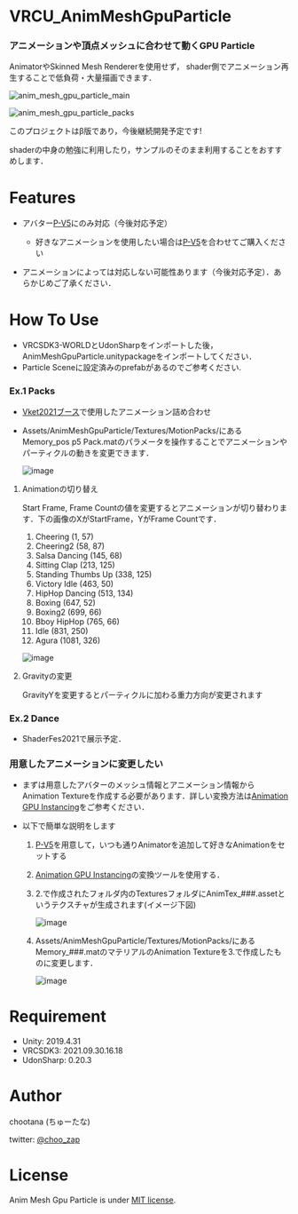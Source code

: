 # VRCU_AnimMeshGpuParticle
### アニメーションや頂点メッシュに合わせて動くGPU Particle


AnimatorやSkinned Mesh Rendererを使用せず，
shader側でアニメーション再生することで低負荷・大量描画できます．

![anim_mesh_gpu_particle_main](https://user-images.githubusercontent.com/44863813/144735700-c170dcdf-be27-4133-9927-96afc5c1d26b.gif)

![anim_mesh_gpu_particle_packs](https://user-images.githubusercontent.com/44863813/144736641-03ef88ff-2838-4fdf-88d8-430149cad387.gif)


このプロジェクトはβ版であり，今後継続開発予定です!

shaderの中身の勉強に利用したり，サンプルのそのまま利用することをおすすめします．

# Features 
- アバター[P-V5](https://protoco.booth.pm/items/2987721)にのみ対応（今後対応予定）
    - 好きなアニメーションを使用したい場合は[P-V5](https://protoco.booth.pm/items/2987721)を合わせてご購入ください

- アニメーションによっては対応しない可能性あります（今後対応予定）．あらかじめご了承ください．


# How To Use 
- VRCSDK3-WORLDとUdonSharpをインポートした後，
AnimMeshGpuParticle.unitypackageをインポートしてください．
- Particle Sceneに設定済みのprefabがあるのでご参考ください.

### Ex.1 Packs
- [Vket2021ブース](https://vrchat.com/home/world/wrld_d8eb97ca-9635-42b9-9290-f69fd1ed7bb1)で使用したアニメーション詰め合わせ
- Assets/AnimMeshGpuParticle/Textures/MotionPacks/にあるMemory_pos p5 Pack.matのパラメータを操作することでアニメーションやパーティクルの動きを変更できます．

    ![image](https://user-images.githubusercontent.com/44863813/144735960-42b8092c-3c52-492d-b571-15fad3bdd244.png)

1. Animationの切り替え

    Start Frame, Frame Countの値を変更するとアニメーションが切り替わります．下の画像のXがStartFrame，YがFrame Countです．
     1. Cheering (1, 57)
     2. Cheering2 (58, 87)
     3. Salsa Dancing (145, 68)
     4. Sitting Clap (213, 125)
     5. Standing Thumbs Up (338, 125)
     6. Victory Idle (463, 50)
     7. HipHop Dancing (513, 134)
     8. Boxing (647, 52)
     9. Boxing2 (699, 66)
     10. Bboy HipHop (765, 66)
     11. Idle (831, 250)
     12. Agura (1081, 326)

    ![image](https://user-images.githubusercontent.com/44863813/144736017-053e0dee-3bad-400c-a273-bf618dd7ae50.png)

    

2. Gravityの変更

    GravityYを変更するとパーティクルに加わる重力方向が変更されます



### Ex.2 Dance
- ShaderFes2021で展示予定．


### 用意したアニメーションに変更したい
- まずは用意したアバターのメッシュ情報とアニメーション情報からAnimation Textureを作成する必要があります．詳しい変換方法は[Animation GPU Instancing](https://github.com/Chootana/VRCU_GpuAnimationInstancing)をご参考ください．

- 以下で簡単な説明をします
    1. [P-V5](https://protoco.booth.pm/items/2987721)を用意して，いつも通りAnimatorを追加して好きなAnimationをセットする
    2. [Animation GPU Instancing](https://github.com/Chootana/VRCU_GpuAnimationInstancing)の変換ツールを使用する．
    3. 2.で作成されたフォルダ内のTexturesフォルダにAnimTex_###.assetというテクスチャが生成されます(イメージ下図)
    
        ![image](https://user-images.githubusercontent.com/44863813/144736376-800296bb-6805-4043-a4fa-94c5489f4a90.png)

    4. Assets/AnimMeshGpuParticle/Textures/MotionPacks/にあるMemory_###.matのマテリアルのAnimation Textureを3.で作成したものに変更します．

    
        ![image](https://user-images.githubusercontent.com/44863813/144735960-42b8092c-3c52-492d-b571-15fad3bdd244.png)


# Requirement
- Unity: 2019.4.31
- VRCSDK3: 2021.09.30.16.18
- UdonSharp: 0.20.3

# Author 
chootana (ちゅーたな)

twitter: [@choo_zap](https://twitter.com/choo_zap)

# License 
 
Anim Mesh Gpu Particle is under [MIT license](https://en.wikipedia.org/wiki/MIT_License).
